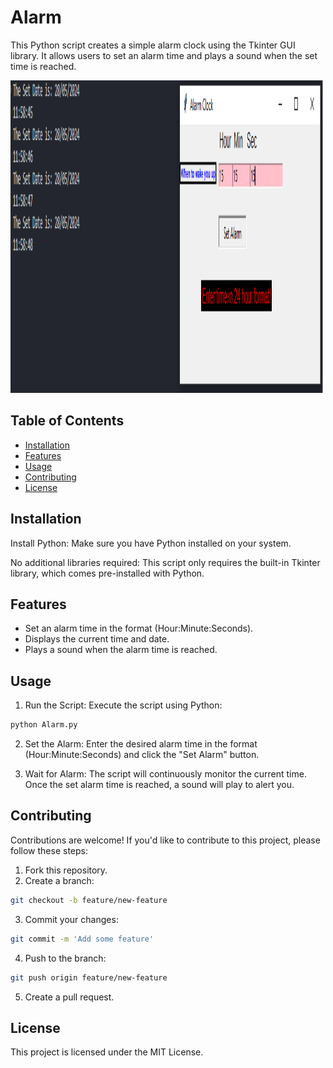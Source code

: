 # Alarm

This Python script creates a simple alarm clock using the Tkinter GUI library. It allows users to set an alarm time and plays a sound when the set time is reached.

<img src="Alarm clock.png" alt="Alarm" style="width: 500px; height: 500px">

## Table of Contents

- [Installation](#installation)
- [Features](#features)
- [Usage](#usage)
- [Contributing](#contributing)
- [License](#license)

## Installation

Install Python: Make sure you have Python installed on your system.

No additional libraries required: This script only requires the built-in Tkinter library, which comes pre-installed with Python.

## Features
<ul><li>Set an alarm time in the format (Hour:Minute:Seconds).</li>
<li>Displays the current time and date.</li>
<li>Plays a sound when the alarm time is reached.</li></ul>

## Usage

1. Run the Script: Execute the script using Python:
```bash
python Alarm.py
```
2. Set the Alarm: Enter the desired alarm time in the format (Hour:Minute:Seconds) and click the "Set Alarm" button.

3. Wait for Alarm: The script will continuously monitor the current time. Once the set alarm time is reached, a sound will play to alert you.

## Contributing
Contributions are welcome! If you'd like to contribute to this project, please follow these steps:

1. Fork this repository.
2. Create a branch:
```bash
git checkout -b feature/new-feature
```
3. Commit your changes:
```bash
git commit -m 'Add some feature'
```
4. Push to the branch:
```bash
git push origin feature/new-feature
```
5. Create a pull request.

## License
This project is licensed under the MIT License.
